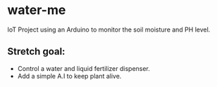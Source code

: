 # water-me
IoT Project using an Arduino to monitor the soil moisture and PH level.


## Stretch goal: 
* Control a water and liquid fertilizer dispenser.
* Add a simple A.I to keep plant alive.

